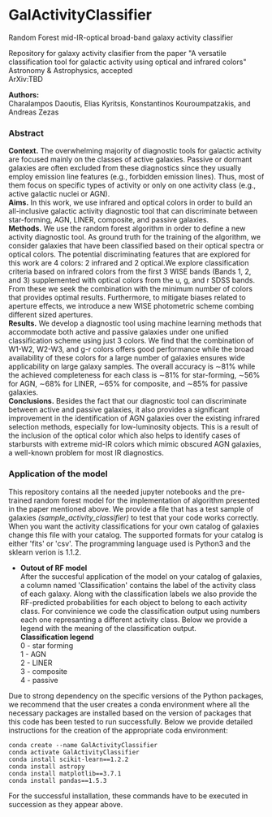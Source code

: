 # GalActivityClassifier
Random Forest mid-IR-optical broad-band galaxy activity classifier

Repository for galaxy activity clasifier from the paper "A versatile classification tool for galactic activity using optical and infrared colors"\
Astronomy & Astrophysics, accepted\
ArXiv:TBD

**Authors:**\
Charalampos Daoutis, Elias Kyritsis, Konstantinos Kouroumpatzakis, and Andreas Zezas

### Abstract 
**Context.** The overwhelming majority of diagnostic tools for galactic activity are focused mainly on the classes of active galaxies.
Passive or dormant galaxies are often excluded from these diagnostics since they usually employ emission line features (e.g., forbidden
emission lines). Thus, most of them focus on specific types of activity or only on one activity class (e.g., active galactic nuclei or AGN). \
**Aims.** In this work, we use infrared and optical colors in order to build an all-inclusive galactic activity diagnostic tool that can
discriminate between star-forming, AGN, LINER, composite, and passive galaxies. \
**Methods.** We use the random forest algorithm in order to define a new activity diagnostic tool. As ground truth for the training of the 
algorithm, we consider galaxies that have been classified based on their optical spectra or optical colors. The potential discriminating
features that are explored for this work are 4 colors: 2 infrared and 2 optical.We explore classification criteria based on infrared colors
from the first 3 WISE bands (Bands 1, 2, and 3) supplemented with optical colors from the u, g, and r SDSS bands. From these we
seek the combination with the minimum number of colors that provides optimal results. Furthermore, to mitigate biases related to
aperture effects, we introduce a new WISE photometric scheme combing different sized apertures. \
**Results.** We develop a diagnostic tool using machine learning methods that accommodate both active and passive galaxies under
one unified classification scheme using just 3 colors. We find that the combination of W1-W2, W2-W3, and g-r colors offers good
performance while the broad availability of these colors for a large number of galaxies ensures wide applicability on large galaxy
samples. The overall accuracy is ∼81% while the achieved completeness for each class is ∼81% for star-forming, ∼56% for AGN,
∼68% for LINER, ∼65% for composite, and ∼85% for passive galaxies. \
**Conclusions.** Besides the fact that our diagnostic tool can discriminate between active and passive galaxies, it also provides a significant
improvement in the identification of AGN galaxies over the existing infrared selection methods, especially for low-luminosity
objects. This is a result of the inclusion of the optical color which also helps to identify cases of starbursts with extreme mid-IR colors
which mimic obscured AGN galaxies, a well-known problem for most IR diagnostics.

### Application of the model
This repository contains all the needed jupyter notebooks and the pre-trained random forest model for the implementation of algorithm presented in the paper mentioned above. We provide a file that has a test sample of galaxies *(sample_activity_classifier)* to test that your code works correctly. When you want the activity classifications for your own catalog of galaxies change this file with your catalog. The supported formats for your catalog is either 'fits' or 'csv'. The programming language used is Python3 and the sklearn verion is 1.1.2. 
- **Outout of RF model**\
After the succesful application of the model on your catalog of galaxies, a column named 'Classification' contains the label of the activity class of each galaxy. Along with the classification labels we also provide the RF-predicted probabilities for each object to belong to each activity class. For convinience we code the classification output using numbers each one represanting a different activity class. Below we provide a legend with the meaning of the classification output. \
**Classification legend** \
0 - star forming \
1 - AGN \
2 - LINER \
3 - composite \
4 - passive 

Due to strong dependency on the specific versions of the Python packages, we recommend that the user creates a conda environment where all the necessary packages are installed based on the version of packages that this code has been tested to run successfully. Below we provide detailed instructions for the creation of the appropriate coda environment:
```
conda create --name GalActivityClassifier
conda activate GalActivityClassifier
conda install scikit-learn==1.2.2
conda install astropy
conda install matplotlib==3.7.1
conda install pandas==1.5.3
```
For the successful installation, these commands have to be executed in succession as they appear above.
